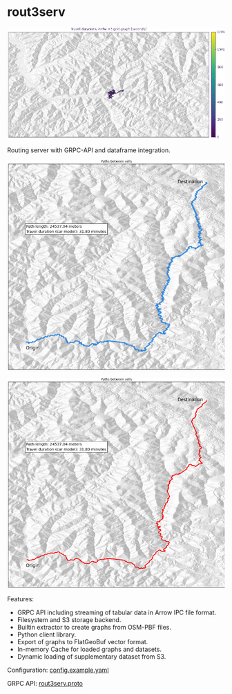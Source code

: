 # rout3serv

![](doc/within-threshold.gif)

Routing server with GRPC-API and dataframe integration.

![](doc/paths-between-cells.png)

![](doc/paths-between-cells-linestring.png)

Features:

- GRPC API including streaming of tabular data in Arrow IPC file format.
- Filesystem and S3 storage backend.
- Builtin extractor to create graphs from OSM-PBF files.
- Python client library.
- Export of graphs to FlatGeoBuf vector format.
- In-memory Cache for loaded graphs and datasets.
- Dynamic loading of supplementary dataset from S3.

Configuration: [config.example.yaml](config.example.yaml)

GRPC API: [rout3serv.proto](proto/rout3serv.proto)
